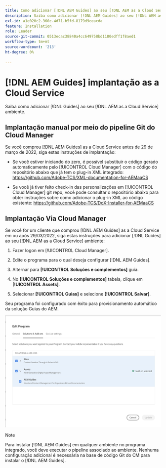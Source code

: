 ```yaml
---
title: Como adicionar [!DNL AEM Guides] ao seu [!DNL AEM as a Cloud Service] ambiente
description: Saiba como adicionar [!DNL AEM Guides] ao seu [!DNL AEM as a Cloud Service] ambiente
exl-id: a1e020c2-360c-4d71-b5fd-8179d9ceacda
feature: Installation
role: Leader
source-git-commit: 0513ecac38840a4cc649758bd1180edff1f8aed1
workflow-type: tm+mt
source-wordcount: '213'
ht-degree: 0%

---
```


# [!DNL AEM Guides] implantação as a Cloud Service

Saiba como adicionar [!DNL Guides] ao seu [!DNL AEM as a Cloud Service] ambiente.

## Implantação manual por meio do pipeline Git do Cloud Manager

Se você comprou [!DNL AEM Guides] as a Cloud Service antes de 29 de março de 2022, siga estas instruções de implantação:

* Se você estiver iniciando do zero, é possível substituir o código gerado automaticamente pelo [!UICONTROL Cloud Manager] com o código do repositório abaixo que já tem o plug-in XML integrado: https://github.com/Adobe-TCS/XML-documentation-for-AEMaaCS

* Se você já tiver feito check-in das personalizações em [!UICONTROL Cloud Manager] git repo, você pode consultar o repositório abaixo para obter instruções sobre como adicionar o plug-in XML ao código existente: https://github.com/Adobe-TCS/DoX-Installer-for-AEMaaCS

## Implantação Via Cloud Manager

Se você for um cliente que comprou [!DNL AEM Guides] as a Cloud Service em ou após 29/03/2022, siga estas instruções para adicionar [!DNL Guides] ao seu [!DNL AEM as a Cloud Service] ambiente:

1. Fazer logon em [!UICONTROL Cloud Manager].

1. Edite o programa para o qual deseja configurar [!DNL AEM Guides].

1. Alternar para **[!UICONTROL Soluções e complementos]** guia.

1. No **[!UICONTROL Soluções e complementos]** tabela, clique em **[!UICONTROL Assets]**.

1. Selecionar **[!UICONTROL Guias]** e selecione **[!UICONTROL Salvar]**.

Seu programa foi configurado com êxito para provisionamento automático da solução Guias do AEM.

![Configuração da solução AEM Guides](assets/addon-configuration.png)

>[!NOTE]
>
>Para instalar [!DNL AEM Guides] em qualquer ambiente no programa integrado, você deve executar o pipeline associado ao ambiente. Nenhuma configuração adicional é necessária na base de código Git do CM para instalar o [!DNL AEM Guides].
